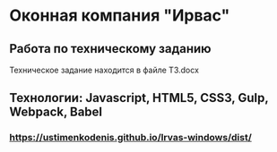 # Оконная компания "Ирвас"

## Работа по техническому заданию

  Техническое задание находится в файле ТЗ.docx

## Технологии: Javascript, HTML5, CSS3, Gulp, Webpack, Babel

### https://ustimenkodenis.github.io/Irvas-windows/dist/
